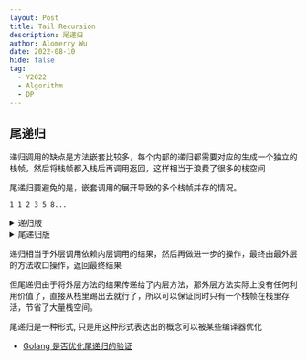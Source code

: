 ```yaml
---
layout: Post
title: Tail Recursion
description: 尾递归
author: Alomerry Wu
date: 2022-08-10
hide: false
tag:
  - Y2022
  - Algorithm
  - DP
---
```


## 尾递归

递归调用的缺点是方法嵌套比较多，每个内部的递归都需要对应的生成一个独立的栈帧，然后将栈帧都入栈后再调用返回，这样相当于浪费了很多的栈空间

尾递归要避免的是，嵌套调用的展开导致的多个栈帧并存的情况。

`1 1 2 3 5 8...`

<details>

<summary>递归版</summary>

```cpp
int fib(int n){
    if (n <= 1){
        return 1;
    }else {
        return fib(n-1) + fib(n-2);
    }
}
fib(100)
```

</details>

<details>

<summary>尾递归版</summary>

```cpp
int fib(int a, b, n){
    if (n == 0){
        return n1;
    }else {
        return fib(b, a+b, n-1);
    }
}
fib(1, 1, 100)
```

</details>

递归相当于外层调用依赖内层调用的结果，然后再做进一步的操作，最终由最外层的方法收口操作，返回最终结果

但尾递归由于将外层方法的结果传递给了内层方法，那外层方法实际上没有任何利用价值了，直接从栈里踢出去就行了，所以可以保证同时只有一个栈帧在栈里存活，节省了大量栈空间。

尾递归是一种形式, 只是用这种形式表达出的概念可以被某些编译器优化

- [Golang 是否优化尾递归的验证](https://zhuanlan.zhihu.com/p/212125255)